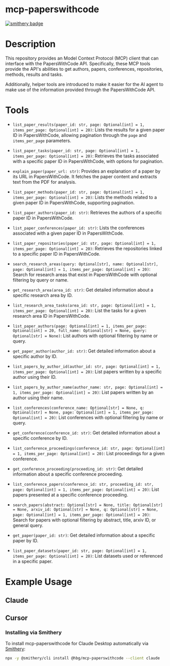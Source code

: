 # mcp-paperswithcode

[![smithery badge](https://smithery.ai/badge/@hbg/mcp-paperswithcode)](https://smithery.ai/server/@hbg/mcp-paperswithcode)

# Description

This repository provides an Model Context Protocol (MCP) client that can interface with the PapersWithCode API. Specifically, these MCP tools provide the API's abilities to get authors, papers, conferences, repositories, methods, results and tasks.

Additionally, helper tools are introduced to make it easier for the AI agent to make use of the information provided through the PapersWithCode API.

# Tools

- `list_paper_results(paper_id: str, page: Optional[int] = 1, items_per_page: Optional[int] = 20)`: Lists the results for a given paper ID in PapersWithCode, allowing pagination through the `page` and `items_per_page` parameters.

- `list_paper_tasks(paper_id: str, page: Optional[int] = 1, items_per_page: Optional[int] = 20)`: Retrieves the tasks associated with a specific paper ID in PapersWithCode, with options for pagination.

- `explain_paper(paper_url: str)`: Provides an explanation of a paper by its URL in PapersWithCode. It fetches the paper content and extracts text from the PDF for analysis.

- `list_paper_methods(paper_id: str, page: Optional[int] = 1, items_per_page: Optional[int] = 20)`: Lists the methods related to a given paper ID in PapersWithCode, supporting pagination.

- `list_paper_authors(paper_id: str)`: Retrieves the authors of a specific paper ID in PapersWithCode.

- `list_paper_conferences(paper_id: str)`: Lists the conferences associated with a given paper ID in PapersWithCode.

- `list_paper_repositories(paper_id: str, page: Optional[int] = 1, items_per_page: Optional[int] = 20)`: Retrieves the repositories linked to a specific paper ID in PapersWithCode.

- `search_research_areas(query: Optional[str], name: Optional[str], page: Optional[int] = 1, items_per_page: Optional[int] = 20)`: Search for research areas that exist in PapersWithCode with optional filtering by query or name.

- `get_research_area(area_id: str)`: Get detailed information about a specific research area by ID.

- `list_research_area_tasks(area_id: str, page: Optional[int] = 1, items_per_page: Optional[int] = 20)`: List the tasks for a given research area ID in PapersWithCode.

- `list_paper_authors(page: Optional[int] = 1, items_per_page: Optional[int] = 20, full_name: Optional[str] = None, query: Optional[str] = None)`: List authors with optional filtering by name or query.

- `get_paper_author(author_id: str)`: Get detailed information about a specific author by ID.

- `list_papers_by_author_id(author_id: str, page: Optional[int] = 1, items_per_page: Optional[int] = 20)`: List papers written by a specific author using their ID.

- `list_papers_by_author_name(author_name: str, page: Optional[int] = 1, items_per_page: Optional[int] = 20)`: List papers written by an author using their name.

- `list_conferences(conference_name: Optional[str] = None, q: Optional[str] = None, page: Optional[int] = 1, items_per_page: Optional[int] = 20)`: List conferences with optional filtering by name or query.

- `get_conference(conference_id: str)`: Get detailed information about a specific conference by ID.

- `list_conference_proceedings(conference_id: str, page: Optional[int] = 1, items_per_page: Optional[int] = 20)`: List proceedings for a given conference.

- `get_conference_proceeding(proceeding_id: str)`: Get detailed information about a specific conference proceeding.

- `list_conference_papers(conference_id: str, proceeding_id: str, page: Optional[int] = 1, items_per_page: Optional[int] = 20)`: List papers presented at a specific conference proceeding.

- `search_papers(abstract: Optional[str] = None, title: Optional[str] = None, arxiv_id: Optional[str] = None, q: Optional[str] = None, page: Optional[int] = 1, items_per_page: Optional[int] = 20)`: Search for papers with optional filtering by abstract, title, arxiv ID, or general query.

- `get_paper(paper_id: str)`: Get detailed information about a specific paper by ID.

- `list_paper_datasets(paper_id: str, page: Optional[int] = 1, items_per_page: Optional[int] = 20)`: List datasets used or referenced in a specific paper.

# Example Usage

## Claude

## Cursor

### Installing via Smithery

To install mcp-paperswithcode for Claude Desktop automatically via [Smithery](https://smithery.ai/server/@hbg/mcp-paperswithcode):

```bash
npx -y @smithery/cli install @hbg/mcp-paperswithcode --client claude
```
